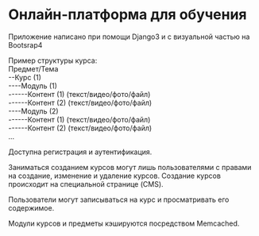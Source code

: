 <h1>Онлайн-платформа для обучения</h1>

Приложение написано при помощи Django3 и с визуальной частью на Bootsrap4

Пример структуры курса:<br>
  Предмет/Тема<br>
  --Курс (1)<br>
  ----Модуль (1)<br>
  ------Контент (1) (текст/видео/фото/файл)<br>
  ------Контент (2) (текст/видео/фото/файл)<br>
  ----Модуль (2)<br>
  ------Контент (1) (текст/видео/фото/файл)<br>
  ------Контент (2) (текст/видео/фото/файл)<br>
      ...

Доступна регистрация и аутентификация.

Заниматься созданием курсов могут лишь пользователями с правами на создание, изменение и удаление курсов.
Создание курсов происходит на специальной странице (CMS).

Пользователи могут записываться на курс и просматривать его содержимое.

Модули курсов и предметы кэшируются посредством Memcached.
